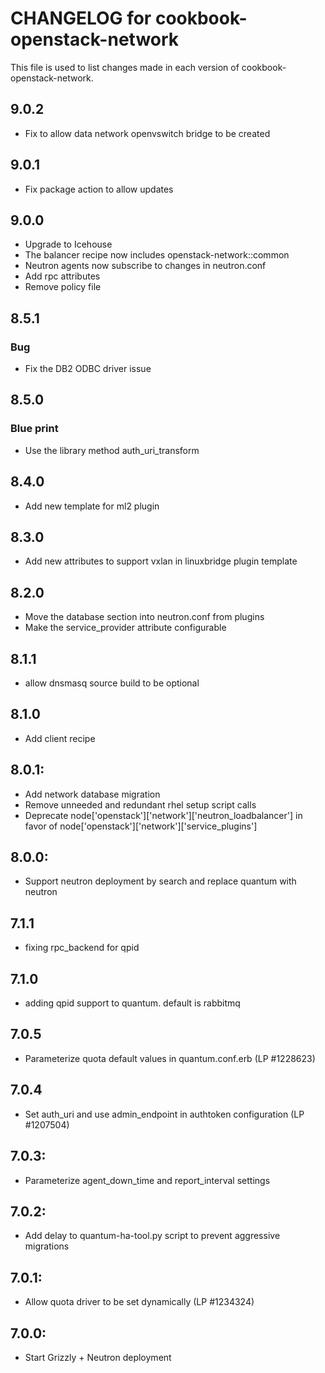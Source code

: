 # CHANGELOG for cookbook-openstack-network

This file is used to list changes made in each version of cookbook-openstack-network.
## 9.0.2
* Fix to allow data network openvswitch bridge to be created

## 9.0.1
* Fix package action to allow updates

## 9.0.0
* Upgrade to Icehouse
* The balancer recipe now includes openstack-network::common
* Neutron agents now subscribe to changes in neutron.conf
* Add rpc attributes
* Remove policy file

## 8.5.1
### Bug
* Fix the DB2 ODBC driver issue

## 8.5.0
### Blue print
* Use the library method auth_uri_transform

## 8.4.0
* Add new template for ml2 plugin

## 8.3.0
* Add new attributes to support vxlan in linuxbridge plugin template

## 8.2.0
* Move the database section into neutron.conf from plugins
* Make the service_provider attribute configurable

## 8.1.1
* allow dnsmasq source build to be optional

## 8.1.0
* Add client recipe

## 8.0.1:
* Add network database migration
* Remove unneeded and redundant rhel setup script calls
* Deprecate node['openstack']['network']['neutron_loadbalancer'] in favor of
  node['openstack']['network']['service_plugins']

## 8.0.0:
* Support neutron deployment by search and replace quantum with neutron

## 7.1.1
* fixing rpc_backend for qpid

## 7.1.0
* adding qpid support to quantum. default is rabbitmq

## 7.0.5
* Parameterize quota default values in quantum.conf.erb (LP #1228623)

## 7.0.4
* Set auth_uri and use admin_endpoint in authtoken configuration (LP #1207504)

## 7.0.3:
* Parameterize agent_down_time and report_interval settings

## 7.0.2:
* Add delay to quantum-ha-tool.py script to prevent aggressive migrations

## 7.0.1:
* Allow quota driver to be set dynamically (LP #1234324)

## 7.0.0:
* Start Grizzly + Neutron deployment
